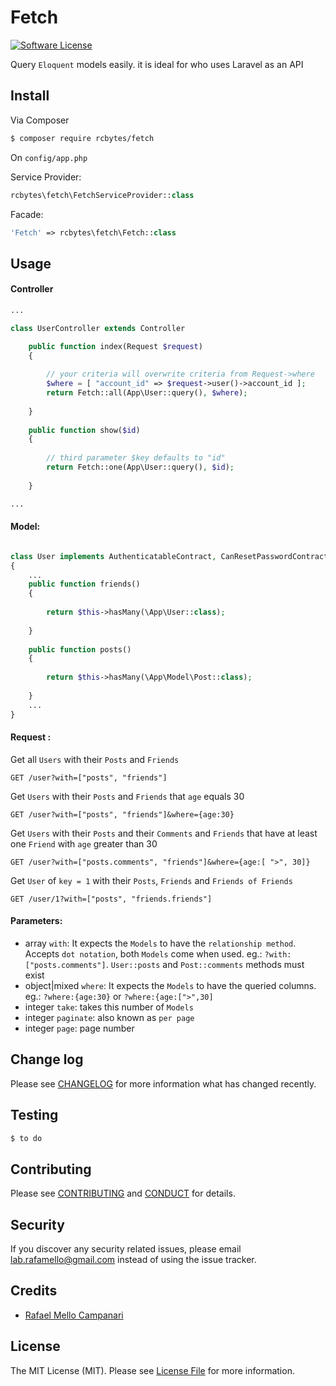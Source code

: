 # Fetch

[![Software License][ico-license]](LICENSE.md)

Query `Eloquent` models easily. it is ideal for who uses Laravel as an API

## Install

Via Composer

``` bash
$ composer require rcbytes/fetch
```

On `config/app.php` 

Service Provider:
```php 
rcbytes\fetch\FetchServiceProvider::class
```
Facade:
```php 
'Fetch' => rcbytes\fetch\Fetch::class
```

## Usage

#### Controller
``` php
...

class UserController extends Controller

	public function index(Request $request)
	{
	   
	    // your criteria will overwrite criteria from Request->where  
	    $where = [ "account_id" => $request->user()->account_id ];
  		return Fetch::all(App\User::query(), $where);
	
	}
	
	public function show($id)
	{
	
	    // third parameter $key defaults to "id"
  		return Fetch::one(App\User::query(), $id);
	
	}

...
```

#### Model:

```php

class User implements AuthenticatableContract, CanResetPasswordContract
{
    ...
    public function friends()
    {
    
    	return $this->hasMany(\App\User::class);
    	
    }
    
    public function posts()
    {
    
    	return $this->hasMany(\App\Model\Post::class);
    	
    }
    ...
}
```
#### Request :

Get all `Users` with their `Posts` and `Friends` 
```
GET /user?with=["posts", "friends"]
```

Get `Users` with their `Posts` and `Friends` that `age` equals 30 
```
GET /user?with=["posts", "friends"]&where={age:30}
```

Get `Users` with their `Posts` and their `Comments` and `Friends` that have at least one `Friend` with `age` greater than 30 
```
GET /user?with=["posts.comments", "friends"]&where={age:[ ">", 30]}
```

Get `User` of `key = 1` with their `Posts`, `Friends` and `Friends of Friends`
```
GET /user/1?with=["posts", "friends.friends"]
```

#### Parameters:

- array `with`: It expects the `Models` to have the `relationship method`. Accepts `dot notation`, both `Models` come when used. eg.: `?with:["posts.comments"]`. `User::posts` and `Post::comments` methods must exist
- object|mixed `where`: It expects the `Models` to have the queried columns. eg.: `?where:{age:30}` or `?where:{age:[">",30]`
- integer `take`: takes this number of `Models`
- integer `paginate`: also known as `per page`
- integer `page`: page number

## Change log

Please see [CHANGELOG](CHANGELOG.md) for more information what has changed recently.

## Testing

``` bash
$ to do
```

## Contributing

Please see [CONTRIBUTING](CONTRIBUTING.md) and [CONDUCT](CONDUCT.md) for details.

## Security

If you discover any security related issues, please email lab.rafamello@gmail.com instead of using the issue tracker.

## Credits

- [Rafael Mello Campanari][link-author]

## License

The MIT License (MIT). Please see [License File](LICENSE.md) for more information.

[ico-version]: https://img.shields.io/packagist/v/rcbytes/fetch.svg?style=flat-square
[ico-license]: https://img.shields.io/badge/license-MIT-brightgreen.svg?style=flat-square
[ico-travis]: https://img.shields.io/travis/rcbytes/fetch/master.svg?style=flat-square
[ico-scrutinizer]: https://img.shields.io/scrutinizer/coverage/g/rcbytes/fetch.svg?style=flat-square
[ico-code-quality]: https://img.shields.io/scrutinizer/g/rcbytes/fetch.svg?style=flat-square
[ico-downloads]: https://img.shields.io/packagist/dt/rcbytes/fetch.svg?style=flat-square

[link-packagist]: https://packagist.org/packages/rcbytes/fetch
[link-travis]: https://travis-ci.org/rcbytes/fetch
[link-scrutinizer]: https://scrutinizer-ci.com/g/rcbytes/fetch/code-structure
[link-code-quality]: https://scrutinizer-ci.com/g/rcbytes/fetch
[link-downloads]: https://packagist.org/packages/rcbytes/fetch
[link-author]: https://github.com/rcbytes
[link-contributors]: ../../contributors
